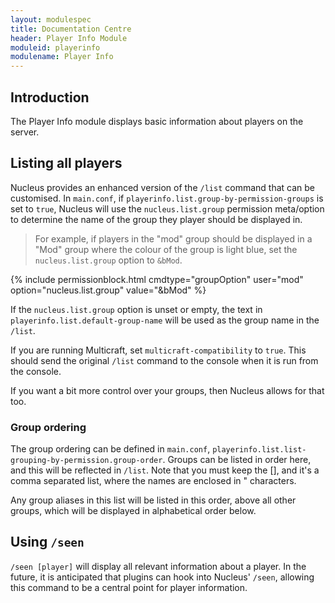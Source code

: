 ```yaml
---
layout: modulespec
title: Documentation Centre
header: Player Info Module
moduleid: playerinfo
modulename: Player Info
---
```


## Introduction

The Player Info module displays basic information about players on the server.

## Listing all players

Nucleus provides an enhanced version of the `/list` command that can be customised. In `main.conf`, if 
`playerinfo.list.group-by-permission-groups` is set to `true`, Nucleus will use the `nucleus.list.group` permission meta/option 
to determine the name of the group they player should be displayed in.

> For example, if players in the "mod" group should be displayed in a "Mod" group where the colour of the group is light blue,
> set the `nucleus.list.group` option to `&bMod`. 

{% include permissionblock.html cmdtype="groupOption" user="mod" option="nucleus.list.group" value="&bMod" %}

If the `nucleus.list.group` option is unset or empty, the text in  `playerinfo.list.default-group-name` will be used as the group name in the `/list`.

If you are running Multicraft, set `multicraft-compatibility` to `true`. This should send the original `/list` command to
the console when it is run from the console.

If you want a bit more control over your groups, then Nucleus allows for that too.

### Group ordering

The group ordering can be defined in `main.conf`, `playerinfo.list.list-grouping-by-permission.group-order`.
Groups can be listed in order here, and this will be reflected in `/list`. Note that you must keep the [], 
and it's a comma separated list, where the names are enclosed in " characters.

Any group aliases in this list will be listed in this order, above all other groups, which will be displayed in alphabetical order below.

## Using `/seen`

`/seen [player]` will display all relevant information about a player. In the future, it is anticipated that plugins can
hook into Nucleus' `/seen`, allowing this command to be a central point for player information. 